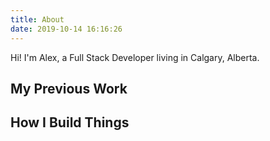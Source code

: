 ```yaml
---
title: About
date: 2019-10-14 16:16:26
---
```


Hi! I'm Alex, a Full Stack Developer living in Calgary, Alberta.

## My Previous Work

## How I Build Things
